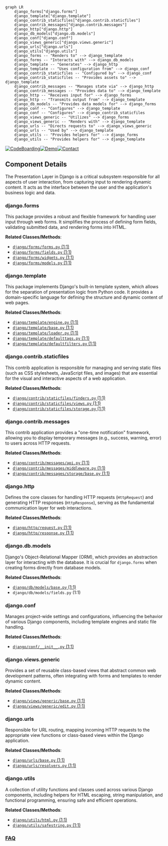 ```mermaid
graph LR
    django_forms["django.forms"]
    django_template["django.template"]
    django_contrib_staticfiles["django.contrib.staticfiles"]
    django_contrib_messages["django.contrib.messages"]
    django_http["django.http"]
    django_db_models["django.db.models"]
    django_conf["django.conf"]
    django_views_generic["django.views.generic"]
    django_urls["django.urls"]
    django_utils["django.utils"]
    django_forms -- "Renders to" --> django_template
    django_forms -- "Interacts with" --> django_db_models
    django_template -- "Generates" --> django_http
    django_template -- "Uses configuration from" --> django_conf
    django_contrib_staticfiles -- "Configured by" --> django_conf
    django_contrib_staticfiles -- "Provides assets to" --> django_template
    django_contrib_messages -- "Manages state via" --> django_http
    django_contrib_messages -- "Provides data to" --> django_template
    django_http -- "Receives input for" --> django_forms
    django_http -- "Transmits output from" --> django_template
    django_db_models -- "Provides data models for" --> django_forms
    django_conf -- "Configures" --> django_template
    django_conf -- "Configures" --> django_contrib_staticfiles
    django_views_generic -- "Utilizes" --> django_forms
    django_views_generic -- "Renders with" --> django_template
    django_urls -- "Directs requests to" --> django_views_generic
    django_urls -- "Used by" --> django_template
    django_utils -- "Provides helpers for" --> django_forms
    django_utils -- "Provides helpers for" --> django_template
```
[![CodeBoarding](https://img.shields.io/badge/Generated%20by-CodeBoarding-9cf?style=flat-square)](https://github.com/CodeBoarding/GeneratedOnBoardings)[![Demo](https://img.shields.io/badge/Try%20our-Demo-blue?style=flat-square)](https://www.codeboarding.org/demo)[![Contact](https://img.shields.io/badge/Contact%20us%20-%20contact@codeboarding.org-lightgrey?style=flat-square)](mailto:contact@codeboarding.org)

## Component Details

The Presentation Layer in Django is a critical subsystem responsible for all aspects of user interaction, from capturing input to rendering dynamic content. It acts as the interface between the user and the application's business logic and data.

### django.forms
This package provides a robust and flexible framework for handling user input through web forms. It simplifies the process of defining form fields, validating submitted data, and rendering forms into HTML.


**Related Classes/Methods**:

- <a href="https://github.com/django/django/blob/master/django/forms/forms.py#L1-L1" target="_blank" rel="noopener noreferrer">`django/forms/forms.py` (1:1)</a>
- <a href="https://github.com/django/django/blob/master/django/forms/fields.py#L1-L1" target="_blank" rel="noopener noreferrer">`django/forms/fields.py` (1:1)</a>
- <a href="https://github.com/django/django/blob/master/django/forms/widgets.py#L1-L1" target="_blank" rel="noopener noreferrer">`django/forms/widgets.py` (1:1)</a>
- <a href="https://github.com/django/django/blob/master/django/forms/models.py#L1-L1" target="_blank" rel="noopener noreferrer">`django/forms/models.py` (1:1)</a>


### django.template
This package implements Django's built-in template system, which allows for the separation of presentation logic from Python code. It provides a domain-specific language for defining the structure and dynamic content of web pages.


**Related Classes/Methods**:

- <a href="https://github.com/django/django/blob/master/django/template/engine.py#L1-L1" target="_blank" rel="noopener noreferrer">`django/template/engine.py` (1:1)</a>
- <a href="https://github.com/django/django/blob/master/django/template/base.py#L1-L1" target="_blank" rel="noopener noreferrer">`django/template/base.py` (1:1)</a>
- <a href="https://github.com/django/django/blob/master/django/template/loader.py#L1-L1" target="_blank" rel="noopener noreferrer">`django/template/loader.py` (1:1)</a>
- <a href="https://github.com/django/django/blob/master/django/template/defaulttags.py#L1-L1" target="_blank" rel="noopener noreferrer">`django/template/defaulttags.py` (1:1)</a>
- <a href="https://github.com/django/django/blob/master/django/template/defaultfilters.py#L1-L1" target="_blank" rel="noopener noreferrer">`django/template/defaultfilters.py` (1:1)</a>


### django.contrib.staticfiles
This contrib application is responsible for managing and serving static files (such as CSS stylesheets, JavaScript files, and images) that are essential for the visual and interactive aspects of a web application.


**Related Classes/Methods**:

- <a href="https://github.com/django/django/blob/master/django/contrib/staticfiles/finders.py#L1-L1" target="_blank" rel="noopener noreferrer">`django/contrib/staticfiles/finders.py` (1:1)</a>
- <a href="https://github.com/django/django/blob/master/django/contrib/staticfiles/views.py#L1-L1" target="_blank" rel="noopener noreferrer">`django/contrib/staticfiles/views.py` (1:1)</a>
- <a href="https://github.com/django/django/blob/master/django/contrib/staticfiles/storage.py#L1-L1" target="_blank" rel="noopener noreferrer">`django/contrib/staticfiles/storage.py` (1:1)</a>


### django.contrib.messages
This contrib application provides a "one-time notification" framework, allowing you to display temporary messages (e.g., success, warning, error) to users across HTTP requests.


**Related Classes/Methods**:

- <a href="https://github.com/django/django/blob/master/django/contrib/messages/api.py#L1-L1" target="_blank" rel="noopener noreferrer">`django/contrib/messages/api.py` (1:1)</a>
- <a href="https://github.com/django/django/blob/master/django/contrib/messages/middleware.py#L1-L1" target="_blank" rel="noopener noreferrer">`django/contrib/messages/middleware.py` (1:1)</a>
- <a href="https://github.com/django/django/blob/master/django/contrib/messages/storage/base.py#L1-L1" target="_blank" rel="noopener noreferrer">`django/contrib/messages/storage/base.py` (1:1)</a>


### django.http
Defines the core classes for handling HTTP requests (`HttpRequest`) and generating HTTP responses (`HttpResponse`), serving as the fundamental communication layer for web interactions.


**Related Classes/Methods**:

- <a href="https://github.com/django/django/blob/master/django/http/request.py#L1-L1" target="_blank" rel="noopener noreferrer">`django/http/request.py` (1:1)</a>
- <a href="https://github.com/django/django/blob/master/django/http/response.py#L1-L1" target="_blank" rel="noopener noreferrer">`django/http/response.py` (1:1)</a>


### django.db.models
Django's Object-Relational Mapper (ORM), which provides an abstraction layer for interacting with the database. It is crucial for `django.forms` when creating forms directly from database models.


**Related Classes/Methods**:

- <a href="https://github.com/django/django/blob/master/django/db/models/base.py#L1-L1" target="_blank" rel="noopener noreferrer">`django/db/models/base.py` (1:1)</a>
- `django/db/models/fields.py` (1:1)


### django.conf
Manages project-wide settings and configurations, influencing the behavior of various Django components, including template engines and static file handling.


**Related Classes/Methods**:

- <a href="https://github.com/django/django/blob/master/django/conf/__init__.py#L1-L1" target="_blank" rel="noopener noreferrer">`django/conf/__init__.py` (1:1)</a>


### django.views.generic
Provides a set of reusable class-based views that abstract common web development patterns, often integrating with forms and templates to render dynamic content.


**Related Classes/Methods**:

- <a href="https://github.com/django/django/blob/master/django/views/generic/base.py#L1-L1" target="_blank" rel="noopener noreferrer">`django/views/generic/base.py` (1:1)</a>
- <a href="https://github.com/django/django/blob/master/django/views/generic/edit.py#L1-L1" target="_blank" rel="noopener noreferrer">`django/views/generic/edit.py` (1:1)</a>


### django.urls
Responsible for URL routing, mapping incoming HTTP requests to the appropriate view functions or class-based views within the Django application.


**Related Classes/Methods**:

- <a href="https://github.com/django/django/blob/master/django/urls/base.py#L1-L1" target="_blank" rel="noopener noreferrer">`django/urls/base.py` (1:1)</a>
- <a href="https://github.com/django/django/blob/master/django/urls/resolvers.py#L1-L1" target="_blank" rel="noopener noreferrer">`django/urls/resolvers.py` (1:1)</a>


### django.utils
A collection of utility functions and classes used across various Django components, including helpers for HTML escaping, string manipulation, and functional programming, ensuring safe and efficient operations.


**Related Classes/Methods**:

- <a href="https://github.com/django/django/blob/master/django/utils/html.py#L1-L1" target="_blank" rel="noopener noreferrer">`django/utils/html.py` (1:1)</a>
- <a href="https://github.com/django/django/blob/master/django/utils/safestring.py#L1-L1" target="_blank" rel="noopener noreferrer">`django/utils/safestring.py` (1:1)</a>




### [FAQ](https://github.com/CodeBoarding/GeneratedOnBoardings/tree/main?tab=readme-ov-file#faq)